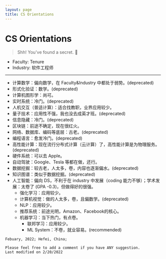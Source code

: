 ```yaml
---
layout: page
title: CS Orientations
---
```


# CS Orientations

> Shh! You've found a secret. :eyes:

* Faculty: Tenure
* Industry: 软件工程师

---

* 计算数学：偏向数学，在 Faculty&Industry 中都处于弱势。(deprecated)
* 形式化验证：数学。(deprecated)
* 计算机图形学：尚可。
* 实时系统：冷门。(deprecated)
* 人机交互（普适计算）：适合找教职，业界应用较少。
* 量子技术：应用性不强，我也没去成英才班。(deprecated)
* 信息隐藏：冷门。(deprecated)
* 区块链：前途不确定，现在很红火。
* 网络、数据库、编码等底层：古老。(deprecated)
* 编程语言：愈发冷门。(deprecated)
* 高性能计算：现在流行分布式计算（云计算）了，高性能计算是为物理服务。(deprecated)
* 硬件系统：可以去 Apple。
* 自动驾驶：Google、Tesla 等都在做，还行。
* 数据挖掘：较古老，人太多，卷，内容也逐渐偏水。(deprecated)
* 知识图谱：类似于数据挖掘。(deprecated)
* 人工智能：偏向 DS，不利于在 industry 中发展（coding 能力不够）；学术发展：太卷了 (GPA -0.3)，但做得好的很强。
  * 强化学习：应用较少。
  * 计算机视觉：做的人太多，卷，且偏数学。(deprecated)
  * NLP：应用较少。
  * 推荐系统：前途光明，Amazon、Facebook的核心。
  * 机器学习：当下热门，有点卷。
    * 联邦学习：应用较少。
    * ML System：不卷，就业容易。(recommended)

```text
Febuary, 2022; Hefei, China;

Please feel free to add a comment if you have ANY suggestion.
Last modified on 2/20/2022
```
